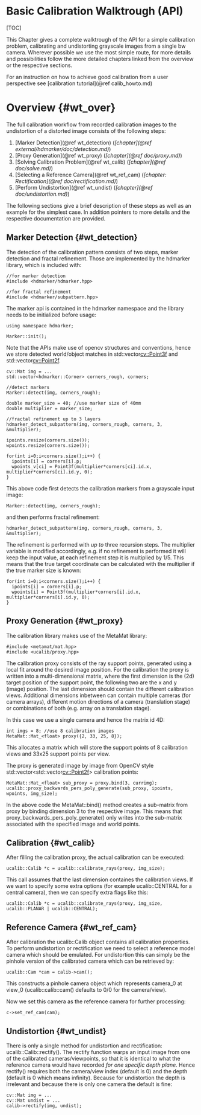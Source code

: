 Basic Calibration Walktrough (API)
================

[TOC]


This Chapter gives a complete walktrough of the API for a simple calibration problem, calibrating and undistorting grayscale images from a single bw camera. Wherever possible we use the most simple route, for more details and possibilities follow the more detailed chapters linked from the overview or the respective sections.

For an instruction on how to achieve good calibration from a user perspective see [calibration tutorial](@ref calib_howto.md)

# Overview {#wt_over}

The full calibration workflow from recorded calibration images to the undistortion of a distorted image consists of the following steps:
1. [Marker Detection](@ref wt_detection) (*[chapter](@ref external/hdmarker/doc/detection.md)*)
2. [Proxy Generation](@ref wt_proxy) (*[chapter](@ref doc/proxy.md)*)
3. [Solving Calibration Problem](@ref wt_calib) (*[chapter](@ref doc/solve.md)*)
4. [Selecting a Reference Camera](@ref wt_ref_cam) (*[chapter: Rectification](@ref doc/rectification.md)*)
5. [Perform Undistortion](@ref wt_undist) (*[chapter](@ref doc/undistortion.md)*)

The following sections give a brief description of these steps as well as an example for the simplest case. In addition pointers to more details and the respective documentation are provided. 

## Marker Detection {#wt_detection}

The detection of the calibration pattern consists of two steps, marker detection and fractal refinement. Those are implemented by the hdmarker library, which is included with:

~~~~~~~~~~~~~{.cpp}
//for marker detection
#include <hdmarker/hdmarker.hpp>

//for fractal refinement
#include <hdmarker/subpattern.hpp>
~~~~~~~~~~~~~

The marker api is contained in the hdmarker namespace and the library needs to be initialized before usage:
~~~~~~~~~~~~~{.cpp}
using namespace hdmarker;

Marker::init();
~~~~~~~~~~~~~

Note that the APIs make use of opencv structures and conventions, hence we store detected world/object matches in std::vector<cv::Point3f> and std::vector<cv::Point2f>.

~~~~~~~~~~~~~{.cpp}
cv::Mat img = ...
std::vector<hdmarker::Corner> corners_rough, corners;

//detect markers
Marker::detect(img, corners_rough);

double marker_size = 40; //use marker size of 40mm
double multiplier = marker_size;

//fractal refinement up to 3 layers
hdmarker_detect_subpattern(img, corners_rough, corners, 3, &multiplier);

ipoints.resize(corners.size());
wpoints.resize(corners.size());
        
for(int i=0;i<corners.size();i++) {
  ipoints[i] = corners[i].p;
  wpoints_v[ci] = Point3f(multiplier*corners[ci].id.x, multiplier*corners[ci].id.y, 0);
}
~~~~~~~~~~~~~

This above code first detects the calibration markers from a grayscale input image:
~~~~~~~~~~~~~{.cpp}
Marker::detect(img, corners_rough);
~~~~~~~~~~~~~

and then performs fractal refinement:
~~~~~~~~~~~~~{.cpp}
hdmarker_detect_subpattern(img, corners_rough, corners, 3, &multiplier);
~~~~~~~~~~~~~
The refinement is performed with *up to* three recursion steps. The multiplier variable is modified accordingly, e.g. if no refinement is performed it will keep the input value, at each refinement step it is multiplied by 1/5. This means that the true target coordinate can be calculated with the multiplier if the true marker size is known:
~~~~~~~~~~~~~{.cpp}
for(int i=0;i<corners.size();i++) {
  ipoints[i] = corners[i].p;
  wpoints[i] = Point3f(multiplier*corners[i].id.x, multiplier*corners[i].id.y, 0);
}
~~~~~~~~~~~~~

## Proxy Generation {#wt_proxy}

The calibration library makes use of the MetaMat library:

~~~~~~~~~~~~~{.cpp}
#include <metamat/mat.hpp>
#include <ucalib/proxy.hpp>
~~~~~~~~~~~~~

The calibration proxy consists of the ray support points, generated using a local fit around the desired image position. For the calibration the proxy is written into a multi-dimensional matrix, where the first dimension is the (2d) target position of the support point, the following two are the x and y (image) position. The last dimension should contain the different calibration views. Additional dimensions inbetween can contain multiple cameras (for camera arrays), different motion directions of a camera (translation stage) or combinations of both (e.g. array on a translation stage).

In this case we use a single camera and hence the matrix id 4D:
~~~~~~~~~~~~~{.cpp}
int imgs = 8; //use 8 calibration images
MetaMat::Mat_<float> proxy({2, 33, 25, 8});
~~~~~~~~~~~~~
This allocates a matrix which will store the support points of 8 calibration views and 33x25 support points per view.

The proxy is generated image by image from OpenCV style std::vector<std::vector<cv::Point2f>> calibration points:
~~~~~~~~~~~~~{.cpp}
MetaMat::Mat_<float> sub_proxy = proxy.bind(3, currimg);
ucalib::proxy_backwards_pers_poly_generate(sub_proxy, ipoints, wpoints, img_size);
~~~~~~~~~~~~~
In the above code the MetaMat::bind() method creates a sub-matrix from proxy by binding dimension 3 to the respective image. This means that proxy_backwards_pers_poly_generate() only writes into the sub-matrix associated with the specified image and world points.

## Calibration {#wt_calib}

After filling the calibration proxy, the actual calibration can be executed:
~~~~~~~~~~~~~{.cpp}
ucalib::Calib *c = ucalib::calibrate_rays(proxy, img_size);
~~~~~~~~~~~~~
This call assumes that the last dimension containes the calibration views. If we want to specify some extra options (for example ucalib::CENTRAL for a central camera), then we can specify extra flags like this:
~~~~~~~~~~~~~{.cpp}
ucalib::Calib *c = ucalib::calibrate_rays(proxy, img_size, ucalib::PLANAR | ucalib::CENTRAL);
~~~~~~~~~~~~~

## Reference Camera {#wt_ref_cam}

After calibration the ucalib::Calib object contains all calibration properties. To perform undistortion or rectification we need to select a reference model camera which should be emulated. For undistortion this can simply be the pinhole version of the calibrated camera which can be retrieved by:
~~~~~~~~~~~~~{.cpp}
ucalib::Cam *cam = calib->cam();
~~~~~~~~~~~~~
This constructs a pinhole camera object which represents camera_0 at view_0 (ucalib::calib::cam() defaults to 0/0 for the camera/view).

Now we set this camera as the reference camera for further processing:
~~~~~~~~~~~~~{.cpp}
c->set_ref_cam(cam);
~~~~~~~~~~~~~

## Undistortion {#wt_undist}

There is only a single method for undistortion and rectification: ucalib::Calib::rectify(). 
The rectify function warps an input image from one of the calibrated cameras/viewpoints, so that it is identical to what the reference camera would have recorded *for one specific depth plane*. Hence rectify() requires both the camera/view index (default is 0) and the depth (default is 0 which means infinity). Because for undistortion the depth is irrelevant and because there is only one camera the default is fine:
~~~~~~~~~~~~~{.cpp}
cv::Mat img = ...
cv::Mat undist = ...
calib->rectify(img, undist);
~~~~~~~~~~~~~
